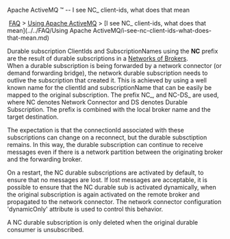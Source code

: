Apache ActiveMQ ™ -- I see NC_ client-ids, what does that mean 

 [FAQ](/FAQ/index.md) > [Using Apache ActiveMQ](../../FAQ/using-apache-activemq.md) > [I see NC_ client-ids, what does that mean](../../FAQ/Using Apache ActiveMQ/i-see-nc-client-ids-what-does-that-mean.md)


Durable subscription ClientIds and SubscriptionNames using the **NC** prefix are the result of durable subscriptions in a [Networks of Brokers](../../Features/Clustering/networks-of-brokers.md).  
When a durable subscription is being forwarded by a network connector (or demand forwarding bridge), the network durable subscription needs to outlive the subscription that created it. This is achieved by using a well known name for the clientId and subscriptionName that can be easily be mapped to the original subscription. The prefix NC_, and NC-DS_ are used, where NC denotes Network Connector and DS denotes Durable Subscription. The prefix is combined with the local broker name and the target destination.

The expectation is that the connectionId associated with these subscriptions can change on a reconnect, but the durable subsctiption remains. In this way, the durable subscription can continue to receive messages even if there is a network partition between the originating broker and the forwarding broker.

On a restart, the NC durable subscriptions are activated by default, to ensure that no messages are lost. If lost messages are acceptable, it is possible to ensure that the NC durable sub is activated dynamically, when the original subscription is again activated on the remote broker and propagated to the network connector. The network connector configuration 'dynamicOnly' attribute is used to control this behavior.

A NC durable subscription is only deleted when the original durable consumer is unsubscribed.


